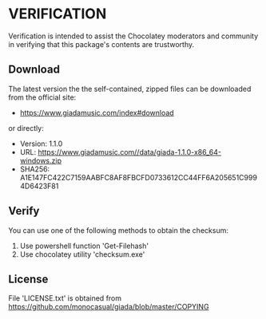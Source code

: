 # VERIFICATION
Verification is intended to assist the Chocolatey moderators and community in verifying that this package's contents are trustworthy.

## Download
The latest version the the self-contained, zipped files can be downloaded from 
the official site:
- https://www.giadamusic.com/index#download

or directly:
- Version: 1.1.0
- URL: https://www.giadamusic.com//data/giada-1.1.0-x86_64-windows.zip
- SHA256: A1E147FC422C7159AABFC8AF8FBCFD0733612CC44FF6A205651C9994D6423F81

## Verify
You can use one of the following methods to obtain the checksum:
1. Use powershell function 'Get-Filehash'
2. Use chocolatey utility 'checksum.exe'


## License
File 'LICENSE.txt' is obtained from https://github.com/monocasual/giada/blob/master/COPYING
